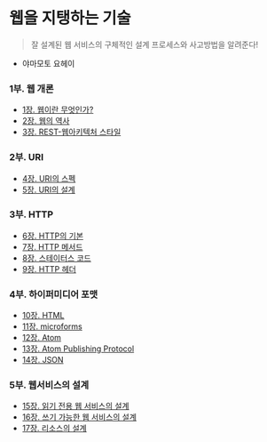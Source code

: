 # 웹을 지탱하는 기술

> 잘 설계된 웹 서비스의 구체적인 설계 프로세스와 사고방법을 알려준다!

- 야마모토 요헤이

### 1부. 웹 개론

- [1장. 웹이란 무엇인가?](./1부_웹개론/1_웹이란무엇인가.md)
- [2장. 웹의 역사](./1부_웹개론/2_웹의역사.md)
- [3장. REST-웹아키텍처 스타일](./1부_웹개론/3_웹아키텍처스타일.md)

### 2부. URI

- [4장. URI의 스펙](./2부_URI/4.URI의스펙.md)
- [5장. URI의 설계](./2부_URI/5.URI의설계.md)

### 3부. HTTP

- [6장. HTTP의 기본](./3부_HTTP/6.HTTP의기본.md)
- [7장. HTTP 메서드](./3부_HTTP/7.HTTP메서드.md)
- [8장. 스테이터스 코드](./3부_HTTP/8.스테이터스코드.md)
- [9장. HTTP 헤더](./3부_HTTP/9.HTTP헤더.md)

### 4부. 하이퍼미디어 포맷

- [10장. HTML](./4부_하이퍼미디어포맷/10.HTML.md)
- [11장. microforms](./4부_하이퍼미디어포맷/11.microforms.md)
- [12장. Atom](./4부_하이퍼미디어포맷/12.Atom.md)
- [13장. Atom Publishing Protocol](./4부_하이퍼미디어포맷/13.AtomPublishingProtocol.md)
- [14장. JSON](./4부_하이퍼미디어포맷/14.JSON.md)

### 5부. 웹서비스의 설계

- [15장. 읽기 전용 웹 서비스의 설계](./5부_웹서비스의설계/15.읽기전용웹서비스의설계.md)
- [16장. 쓰기 가능한 웹 서비스의 설계](./5부_웹서비스의설계/16.쓰기가능한웹서비스의설계.md)
- [17장. 리소스의 설계](./5부_웹서비스의설계/17.리소스의설계.md)

